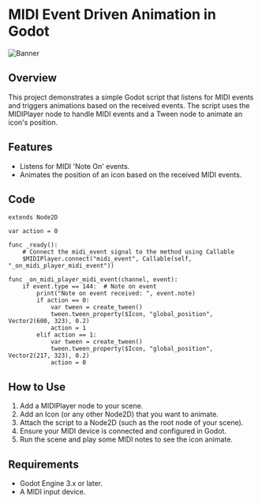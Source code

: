 # MIDI Event Driven Animation in Godot

![Banner](path_to_your_banner.gif)

## Overview

This project demonstrates a simple Godot script that listens for MIDI events and triggers animations based on the received events. The script uses the MIDIPlayer node to handle MIDI events and a Tween node to animate an icon's position.

## Features

- Listens for MIDI 'Note On' events.
- Animates the position of an icon based on the received MIDI events.

## Code

```gdscript
extends Node2D

var action = 0

func _ready():
    # Connect the midi_event signal to the method using Callable
    $MIDIPlayer.connect("midi_event", Callable(self, "_on_midi_player_midi_event"))

func _on_midi_player_midi_event(channel, event):
    if event.type == 144:  # Note on event
        print("Note on event received: ", event.note)
        if action == 0:
            var tween = create_tween()
            tween.tween_property($Icon, "global_position", Vector2(600, 323), 0.2)
            action = 1
        elif action == 1:
            var tween = create_tween()
            tween.tween_property($Icon, "global_position", Vector2(217, 323), 0.2)
            action = 0
```
## How to Use

1. Add a MIDIPlayer node to your scene.
2. Add an Icon (or any other Node2D) that you want to animate.
3. Attach the script to a Node2D (such as the root node of your scene).
4. Ensure your MIDI device is connected and configured in Godot.
5. Run the scene and play some MIDI notes to see the icon animate.

## Requirements

- Godot Engine 3.x or later.
- A MIDI input device.


